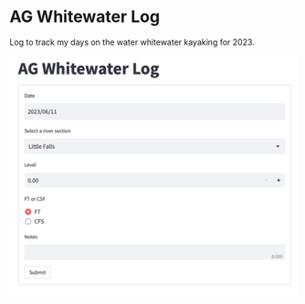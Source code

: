 # AG Whitewater Log
Log to track my days on the water whitewater kayaking for 2023. 

![alt text](https://github.com/andGarc/wwlog/blob/main/docs/imgs/log_1.png?raw=true)